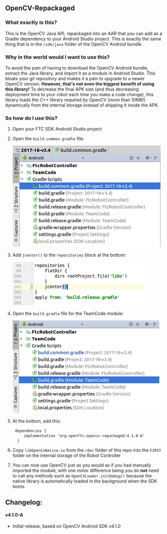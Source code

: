 ## OpenCV-Repackaged

### What exactly is this?

This is the OpenCV Java API, repackaged into an AAR that you can add as a Gradle dependency to your Android Studio project. This is exactly the same thing that is in the `/sdk/java` folder of the OpenCV Android bundle.

### Why in the world would I want to use this?

To avoid the pain of having to download the OpenCV Android bundle, extract the Java library, and import it as a module in Android Studio. This bloats your git repository and makes it a pain to upgrade to a newer OpenCV version.
**However, that's not even the biggest benefit of using this library!** To decrease the final APK size (and thus decreasing deployment time to your robot each time you make a code change), this library loads the C++ library required by OpenCV (more than 10MB!) dynamically from the internal storage instead of shipping it inside the APK.

### So how do I use this?

1. Open your FTC SDK Android Studio project
2. Open the `build.common.gradle` file:

    ![img-her](doc/images/build-common-gradle.png)

3. Add `jcenter()` to the `repositories` block at the bottom:

    ![img-her](doc/images/jcenter.png)

4. Open the `build.gradle` file for the TeamCode module:

    ![img-her](doc/images/teamcode-gradle.png)

5. At the bottom, add this:

        dependencies {
            implementation 'org.openftc:opencv-repackaged:4.1.0-A'
         }

6. Copy `libOpenCvNative.so` from the `/doc` folder of this repo into the `FIRST` folder on the internal storage of the Robot Controller

7. You can now use OpenCV just as you would as if you had manually imported the module, with one minor difference being you do **not** need to call any methods such as `OpenCVLoader.initDebug()` because the native library is automatically loaded in the background when the SDK boots.

## Changelog:

#### v4.1.0-A

 - Initial release, based on OpenCV Android SDK v4.1.0
